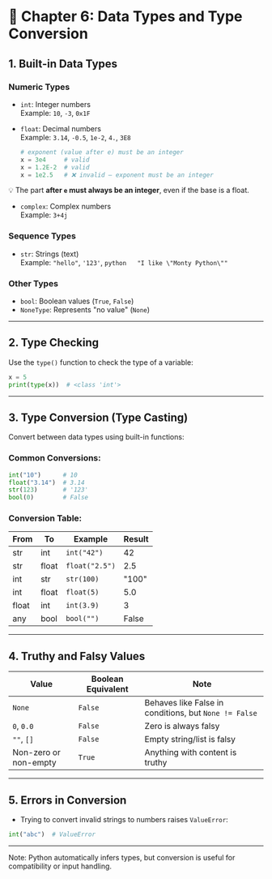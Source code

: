 # 🧠 Chapter 6: Data Types and Type Conversion

## 1. Built-in Data Types

### Numeric Types
- `int`: Integer numbers  
  Example: `10`, `-3`, `0x1F`
- `float`: Decimal numbers  
  Example: `3.14`, `-0.5`, `1e-2`, `4.`, `3E8`

  ```python
  # exponent (value after e) must be an integer
  x = 3e4     # valid
  x = 1.2E-2  # valid
  x = 1e2.5   # ❌ invalid – exponent must be an integer
  ```

💡 The part **after `e` must always be an integer**, even if the base is a float.

  
- `complex`: Complex numbers  
  Example: `3+4j`

### Sequence Types
- `str`: Strings (text)  
  Example: `"hello"`, `'123'`, ```python   "I like \"Monty Python\""  ```

### Other Types
- `bool`: Boolean values (`True`, `False`)
- `NoneType`: Represents "no value" (`None`)

---

## 2. Type Checking

Use the `type()` function to check the type of a variable:

```python
x = 5
print(type(x))  # <class 'int'>
```

---

## 3. Type Conversion (Type Casting)

Convert between data types using built-in functions:

### Common Conversions:
```python
int("10")      # 10
float("3.14")  # 3.14
str(123)       # '123'
bool(0)        # False
```

### Conversion Table:
| From   | To        | Example        | Result  |
|--------|-----------|----------------|---------|
| str    | int       | `int("42")`    | 42      |
| str    | float     | `float("2.5")` | 2.5     |
| int    | str       | `str(100)`     | "100"   |
| int    | float     | `float(5)`     | 5.0     |
| float  | int       | `int(3.9)`     | 3       |
| any    | bool      | `bool("")`     | False   |

---

## 4. Truthy and Falsy Values


| Value        | Boolean Equivalent | Note                               |
|--------------|--------------------|------------------------------------|
| `None`       | `False`            | Behaves like False in conditions, but `None != False` |
| `0`, `0.0`   | `False`            | Zero is always falsy               |
| `""`, `[]`   | `False`            | Empty string/list is falsy         |
| Non-zero or non-empty | `True`   | Anything with content is truthy    |


---

## 5. Errors in Conversion

- Trying to convert invalid strings to numbers raises `ValueError`:

```python
int("abc")  # ValueError
```

---

Note: Python automatically infers types, but conversion is useful for compatibility or input handling.
